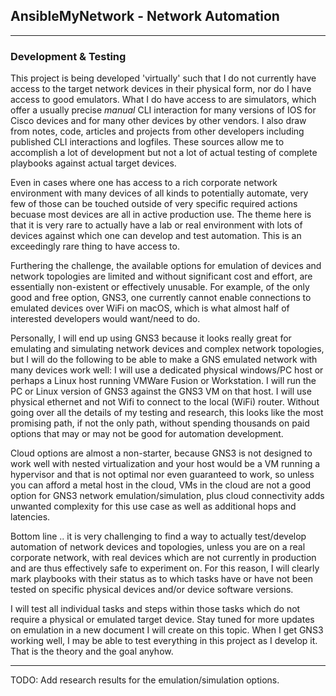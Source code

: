 ## AnsibleMyNetwork - Network Automation

----

###  Development & Testing


This project is being developed 'virtually' such that I do not currently have access to the target network devices in their physical form, nor do I have access to good emulators. What I do have access to are simulators, which offer a usually precise *manual* CLI interaction for many versions of IOS for Cisco devices and for many other devices by other vendors. I also draw from notes, code, articles and projects from other developers including published CLI interactions and logfiles. These sources allow me to accomplish a lot of development but not a lot of actual testing of complete playbooks against actual target devices.

Even in cases where one has access to a rich corporate network environment with many devices of all kinds to potentially automate, very few of those can be touched outside of very specific required actions becuase most devices are all in active production use. The theme here is that it is very rare to actually have a lab or real environment with lots of devices against which one can develop and test automation. This is an exceedingly rare thing to have access to.

Furthering the challenge, the available options for emulation of devices and network topologies are limited and without significant cost and effort, are essentially non-existent or effectively unusable. For example, of the only good and free option, GNS3, one currently cannot enable connections to emulated devices over WiFi on macOS, which is what almost half of interested developers would want/need to do.

Personally, I will end up using GNS3 because it looks really great for emulating and simulating network devices and complex network topologies, but I will do the following to be able to make a GNS emulated network with many devices work well: I will use a dedicated physical windows/PC host or perhaps a Linux host running VMWare Fusion or Workstation. I will run the PC or Linux version of GNS3 against the GNS3 VM on that host. I will use physical ethernet and not Wifi to connect to the local (WiFi) router. Without going over all the details of my testing and research, this looks like the most promising path, if not the only path, without spending thousands on paid options that may or may not be good for automation development.

Cloud options are almost a non-starter, because GNS3 is not designed to work well with nested virtualization and your host would be a VM running a hypervisor and that is not optimal nor even guaranteed to work, so unless you can afford a metal host in the cloud, VMs in the cloud are not a good option for GNS3 network emulation/simulation, plus cloud connectivity adds unwanted complexity for this use case as well as additional hops and latencies.

Bottom line .. it is very challenging to find a way to actually test/develop automation of network devices and topologies, unless you are on a real corporate network, with real devices which are not currently in production and are thus effectively safe to experiment on. For this reason, I will clearly mark playbooks with their status as to which tasks have or have not been tested on specific physical devices and/or device software versions.

I will test all individual tasks and steps within those tasks which do not require a physical or emulated target device. Stay tuned for more updates on emulation in a new document I will create on this topic. When I get GNS3 working well, I may be able to test everything in this project as I develop it. That is the theory and the goal anyhow.


----

TODO: Add research results for the emulation/simulation options.

